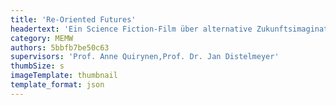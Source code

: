 ```yaml
---
title: 'Re-Oriented Futures'
headertext: 'Ein Science Fiction-Film über alternative Zukunftsimaginationen im Kontext migrantischer Identität'
category: MEMW
authors: 5bbfb7be50c63
supervisors: 'Prof. Anne Quirynen,Prof. Dr. Jan Distelmeyer'
thumbSize: s
imageTemplate: thumbnail
template_format: json
---
```


